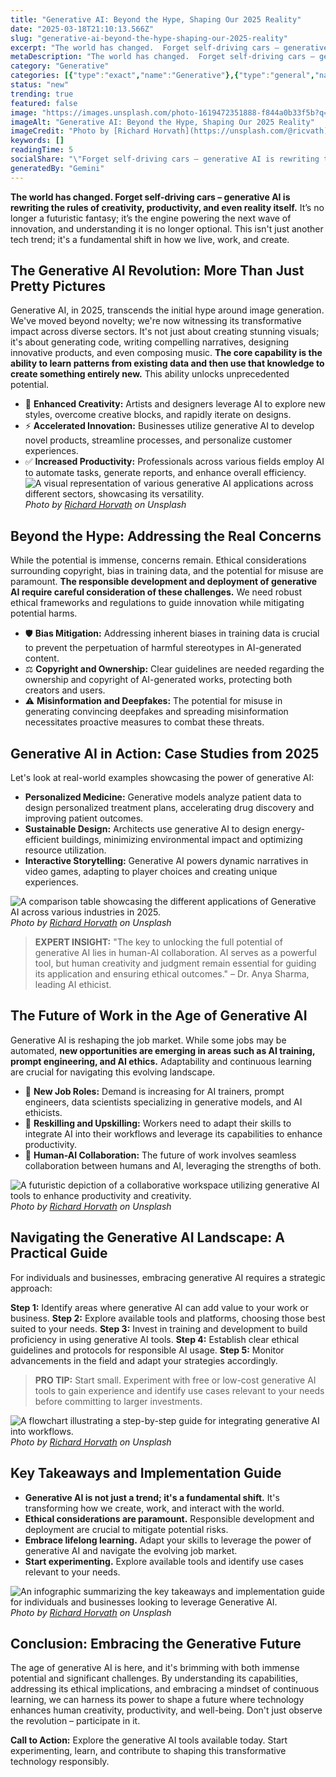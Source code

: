 ```yaml
---
title: "Generative AI: Beyond the Hype, Shaping Our 2025 Reality"
date: "2025-03-18T21:10:13.566Z"
slug: "generative-ai-beyond-the-hype-shaping-our-2025-reality"
excerpt: "The world has changed.  Forget self-driving cars – generative AI is rewriting the rules of creativity, productivity, and even reality itself.  It’s no longer a futuristic fantasy; it’s the engine powering the next wave of innovation, and understanding it is no longer optional. This isn't just another tech trend; it's a fundamental shift in how we live, work, and create."
metaDescription: "The world has changed.  Forget self-driving cars – generative AI is rewriting the rules of creativity, productivity, and even reality itself.  It’s no long..."
category: "Generative"
categories: [{"type":"exact","name":"Generative"},{"type":"general","name":"Artificial Intelligence"},{"type":"medium","name":"Machine Learning"},{"type":"specific","name":"Deep Learning"},{"type":"niche","name":"Transformer Networks"}]
status: "new"
trending: true
featured: false
image: "https://images.unsplash.com/photo-1619472351888-f844a0b33f5b?q=85&w=1200&fit=max&fm=webp&auto=compress"
imageAlt: "Generative AI: Beyond the Hype, Shaping Our 2025 Reality"
imageCredit: "Photo by [Richard Horvath](https://unsplash.com/@ricvath) on Unsplash"
keywords: []
readingTime: 5
socialShare: "\"Forget self-driving cars – generative AI is rewriting the rules of creativity and productivity in 2025.  It's not just about pretty pictures; it's about reshaping our reality.\""
generatedBy: "Gemini"
---
```




**The world has changed.  Forget self-driving cars – generative AI is rewriting the rules of creativity, productivity, and even reality itself.**  It’s no longer a futuristic fantasy; it’s the engine powering the next wave of innovation, and understanding it is no longer optional. This isn't just another tech trend; it's a fundamental shift in how we live, work, and create.

## The Generative AI Revolution: More Than Just Pretty Pictures

Generative AI, in 2025, transcends the initial hype around image generation.  We've moved beyond novelty;  we're now witnessing its transformative impact across diverse sectors.  It's not just about creating stunning visuals; it's about generating code, writing compelling narratives, designing innovative products, and even composing music.  **The core capability is the ability to learn patterns from existing data and then use that knowledge to create something entirely new.** This ability unlocks unprecedented potential.

* 🔑 **Enhanced Creativity:** Artists and designers leverage AI to explore new styles, overcome creative blocks, and rapidly iterate on designs.
* ⚡ **Accelerated Innovation:** Businesses utilize generative AI to develop novel products, streamline processes, and personalize customer experiences.
* ✅ **Increased Productivity:** Professionals across various fields employ AI to automate tasks, generate reports, and enhance overall efficiency.
    ![A visual representation of various generative AI applications across different sectors, showcasing its versatility.](https://images.unsplash.com/photo-1619472351888-f844a0b33f5b?q=85&w=1200&fit=max&fm=webp&auto=compress)
*Photo by [Richard Horvath](https://unsplash.com/@ricvath) on Unsplash*

## Beyond the Hype: Addressing the Real Concerns

While the potential is immense, concerns remain.  Ethical considerations surrounding copyright, bias in training data, and the potential for misuse are paramount.  **The responsible development and deployment of generative AI require careful consideration of these challenges.**  We need robust ethical frameworks and regulations to guide innovation while mitigating potential harms.

*  🛡️ **Bias Mitigation:**  Addressing inherent biases in training data is crucial to prevent the perpetuation of harmful stereotypes in AI-generated content.
*  ⚖️ **Copyright and Ownership:**  Clear guidelines are needed regarding the ownership and copyright of AI-generated works, protecting both creators and users.
*  ⚠️ **Misinformation and Deepfakes:**  The potential for misuse in generating convincing deepfakes and spreading misinformation necessitates proactive measures to combat these threats.

## Generative AI in Action: Case Studies from 2025

Let's look at real-world examples showcasing the power of generative AI:

* **Personalized Medicine:**  Generative models analyze patient data to design personalized treatment plans, accelerating drug discovery and improving patient outcomes.
* **Sustainable Design:**  Architects use generative AI to design energy-efficient buildings, minimizing environmental impact and optimizing resource utilization.
* **Interactive Storytelling:**  Generative AI powers dynamic narratives in video games, adapting to player choices and creating unique experiences.

![A comparison table showcasing the different applications of Generative AI across various industries in 2025.](https://images.unsplash.com/photo-1619472376731-3ca648a34b69?q=85&w=1200&fit=max&fm=webp&auto=compress)
*Photo by [Richard Horvath](https://unsplash.com/@ricvath) on Unsplash*

> **EXPERT INSIGHT:**  "The key to unlocking the full potential of generative AI lies in human-AI collaboration.  AI serves as a powerful tool, but human creativity and judgment remain essential for guiding its application and ensuring ethical outcomes." – Dr. Anya Sharma, leading AI ethicist.

## The Future of Work in the Age of Generative AI

Generative AI is reshaping the job market. While some jobs may be automated, **new opportunities are emerging in areas such as AI training, prompt engineering, and AI ethics.**  Adaptability and continuous learning are crucial for navigating this evolving landscape.

*  🚀 **New Job Roles:**  Demand is increasing for AI trainers, prompt engineers, data scientists specializing in generative models, and AI ethicists.
*  🔄 **Reskilling and Upskilling:**  Workers need to adapt their skills to integrate AI into their workflows and leverage its capabilities to enhance productivity.
*  🤝 **Human-AI Collaboration:**  The future of work involves seamless collaboration between humans and AI, leveraging the strengths of both.

![A futuristic depiction of a collaborative workspace utilizing generative AI tools to enhance productivity and creativity.](https://images.unsplash.com/photo-1620121684840-edffcfc4b878?q=85&w=1200&fit=max&fm=webp&auto=compress)
*Photo by [Richard Horvath](https://unsplash.com/@ricvath) on Unsplash*

## Navigating the Generative AI Landscape: A Practical Guide

For individuals and businesses, embracing generative AI requires a strategic approach:

**Step 1:** Identify areas where generative AI can add value to your work or business.
**Step 2:**  Explore available tools and platforms, choosing those best suited to your needs.
**Step 3:**  Invest in training and development to build proficiency in using generative AI tools.
**Step 4:**  Establish clear ethical guidelines and protocols for responsible AI usage.
**Step 5:**  Monitor advancements in the field and adapt your strategies accordingly.

> **PRO TIP:**  Start small.  Experiment with free or low-cost generative AI tools to gain experience and identify use cases relevant to your needs before committing to larger investments.

![A flowchart illustrating a step-by-step guide for integrating generative AI into workflows.](https://images.unsplash.com/photo-1620120966883-d977b57a96ec?q=85&w=1200&fit=max&fm=webp&auto=compress)
*Photo by [Richard Horvath](https://unsplash.com/@ricvath) on Unsplash*

## Key Takeaways and Implementation Guide

* **Generative AI is not just a trend; it's a fundamental shift.** It's transforming how we create, work, and interact with the world.
* **Ethical considerations are paramount.**  Responsible development and deployment are crucial to mitigate potential risks.
* **Embrace lifelong learning.** Adapt your skills to leverage the power of generative AI and navigate the evolving job market.
* **Start experimenting.**  Explore available tools and identify use cases relevant to your needs.

![An infographic summarizing the key takeaways and implementation guide for individuals and businesses looking to leverage Generative AI.](https://images.unsplash.com/photo-1620121692029-d088224ddc74?q=85&w=1200&fit=max&fm=webp&auto=compress)
*Photo by [Richard Horvath](https://unsplash.com/@ricvath) on Unsplash*

## Conclusion: Embracing the Generative Future

The age of generative AI is here, and it's brimming with both immense potential and significant challenges.  By understanding its capabilities, addressing its ethical implications, and embracing a mindset of continuous learning, we can harness its power to shape a future where technology enhances human creativity, productivity, and well-being.  Don't just observe the revolution – participate in it.

**Call to Action:** Explore the generative AI tools available today.  Start experimenting, learn, and contribute to shaping this transformative technology responsibly.



<div class="reading-progress-container">
  <div id="reading-progress" class="reading-progress"></div>
</div>
